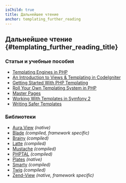 ```yaml
---
isChild: true
title: Дальнейшее чтение
anchor: templating_further_reading
---
```


## Дальнейшее чтение {#templating_further_reading_title}

### Статьи и учебные пособия

* [Templating Engines in PHP](http://fabien.potencier.org/templating-engines-in-php.html)
* [An Introduction to Views & Templating in CodeIgniter](https://code.tutsplus.com/tutorials/an-introduction-to-views-templating-in-codeigniter--net-25648)
* [Getting Started With PHP Templating](https://www.smashingmagazine.com/2011/10/getting-started-with-php-templating/)
* [Roll Your Own Templating System in PHP](https://code.tutsplus.com/tutorials/roll-your-own-templating-system-in-php--net-16596)
* [Master Pages](https://laracasts.com/series/laravel-from-scratch/episodes/7)
* [Working With Templates in Symfony 2](https://code.tutsplus.com/tutorials/working-with-templates-in-symfony-2--cms-21172)
* [Writing Safer Templates](https://github.com/box/brainy/wiki/Writing-Safe-Templates)

### Библиотеки

* [Aura.View](https://github.com/auraphp/Aura.View) *(native)*
* [Blade](https://laravel.com/docs/blade) *(compiled, framework specific)*
* [Brainy](https://github.com/box/brainy) *(compiled)*
* [Latte](https://github.com/nette/latte) *(compiled)*
* [Mustache](https://github.com/bobthecow/mustache.php) *(compiled)*
* [PHPTAL](https://phptal.org/) *(compiled)*
* [Plates](https://platesphp.com/) *(native)*
* [Smarty](https://www.smarty.net/) *(compiled)*
* [Twig](https://twig.symfony.com/) *(compiled)*
* [Zend-View](https://docs.zendframework.com/zend-view/) *(native, framework specific)*
